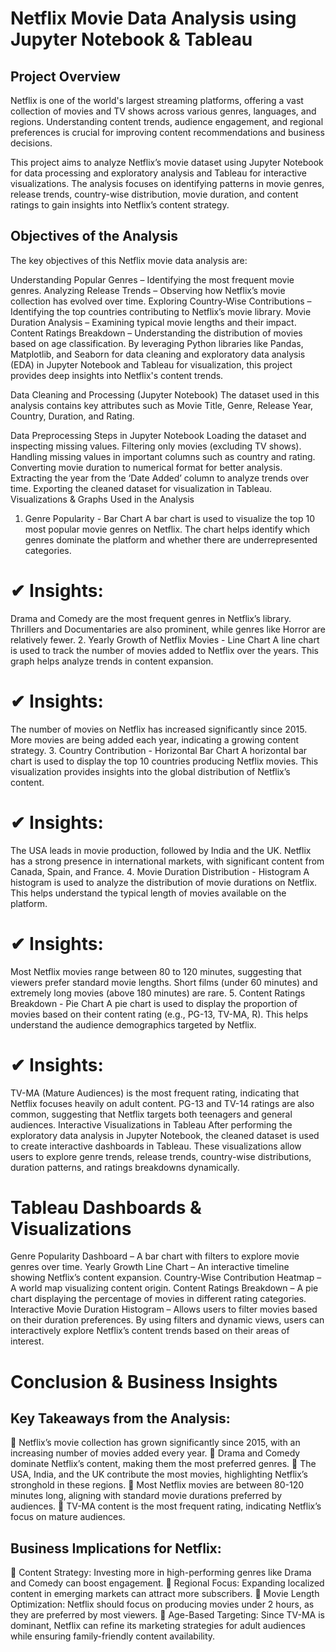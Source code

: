 # Netflix Movie Data Analysis using Jupyter Notebook & Tableau
## Project Overview
Netflix is one of the world's largest streaming platforms, offering a vast collection of movies and TV shows across various genres, languages, and regions. Understanding content trends, audience engagement, and regional preferences is crucial for improving content recommendations and business decisions.

This project aims to analyze Netflix’s movie dataset using Jupyter Notebook for data processing and exploratory analysis and Tableau for interactive visualizations. The analysis focuses on identifying patterns in movie genres, release trends, country-wise distribution, movie duration, and content ratings to gain insights into Netflix’s content strategy.

## Objectives of the Analysis
The key objectives of this Netflix movie data analysis are:

Understanding Popular Genres – Identifying the most frequent movie genres.
Analyzing Release Trends – Observing how Netflix’s movie collection has evolved over time.
Exploring Country-Wise Contributions – Identifying the top countries contributing to Netflix’s movie library.
Movie Duration Analysis – Examining typical movie lengths and their impact.
Content Ratings Breakdown – Understanding the distribution of movies based on age classification.
By leveraging Python libraries like Pandas, Matplotlib, and Seaborn for data cleaning and exploratory data analysis (EDA) in Jupyter Notebook and Tableau for visualization, this project provides deep insights into Netflix's content trends.

Data Cleaning and Processing (Jupyter Notebook)
The dataset used in this analysis contains key attributes such as Movie Title, Genre, Release Year, Country, Duration, and Rating.

Data Preprocessing Steps in Jupyter Notebook
Loading the dataset and inspecting missing values.
Filtering only movies (excluding TV shows).
Handling missing values in important columns such as country and rating.
Converting movie duration to numerical format for better analysis.
Extracting the year from the ‘Date Added’ column to analyze trends over time.
Exporting the cleaned dataset for visualization in Tableau.
Visualizations & Graphs Used in the Analysis
1. Genre Popularity - Bar Chart
A bar chart is used to visualize the top 10 most popular movie genres on Netflix. The chart helps identify which genres dominate the platform and whether there are underrepresented categories.

# ✔ Insights:

Drama and Comedy are the most frequent genres in Netflix’s library.
Thrillers and Documentaries are also prominent, while genres like Horror are relatively fewer.
2. Yearly Growth of Netflix Movies - Line Chart
A line chart is used to track the number of movies added to Netflix over the years. This graph helps analyze trends in content expansion.

# ✔ Insights:

The number of movies on Netflix has increased significantly since 2015.
More movies are being added each year, indicating a growing content strategy.
3. Country Contribution - Horizontal Bar Chart
A horizontal bar chart is used to display the top 10 countries producing Netflix movies. This visualization provides insights into the global distribution of Netflix’s content.

# ✔ Insights:

The USA leads in movie production, followed by India and the UK.
Netflix has a strong presence in international markets, with significant content from Canada, Spain, and France.
4. Movie Duration Distribution - Histogram
A histogram is used to analyze the distribution of movie durations on Netflix. This helps understand the typical length of movies available on the platform.

# ✔ Insights:

Most Netflix movies range between 80 to 120 minutes, suggesting that viewers prefer standard movie lengths.
Short films (under 60 minutes) and extremely long movies (above 180 minutes) are rare.
5. Content Ratings Breakdown - Pie Chart
A pie chart is used to display the proportion of movies based on their content rating (e.g., PG-13, TV-MA, R). This helps understand the audience demographics targeted by Netflix.

# ✔ Insights:

TV-MA (Mature Audiences) is the most frequent rating, indicating that Netflix focuses heavily on adult content.
PG-13 and TV-14 ratings are also common, suggesting that Netflix targets both teenagers and general audiences.
Interactive Visualizations in Tableau
After performing the exploratory data analysis in Jupyter Notebook, the cleaned dataset is used to create interactive dashboards in Tableau. These visualizations allow users to explore genre trends, release trends, country-wise distributions, duration patterns, and ratings breakdowns dynamically.

# Tableau Dashboards & Visualizations
Genre Popularity Dashboard – A bar chart with filters to explore movie genres over time.
Yearly Growth Line Chart – An interactive timeline showing Netflix’s content expansion.
Country-Wise Contribution Heatmap – A world map visualizing content origin.
Content Ratings Breakdown – A pie chart displaying the percentage of movies in different rating categories.
Interactive Movie Duration Histogram – Allows users to filter movies based on their duration preferences.
By using filters and dynamic views, users can interactively explore Netflix’s content trends based on their areas of interest.

# Conclusion & Business Insights
## Key Takeaways from the Analysis:
📌 Netflix’s movie collection has grown significantly since 2015, with an increasing number of movies added every year.
📌 Drama and Comedy dominate Netflix’s content, making them the most preferred genres.
📌 The USA, India, and the UK contribute the most movies, highlighting Netflix’s stronghold in these regions.
📌 Most Netflix movies are between 80-120 minutes long, aligning with standard movie durations preferred by audiences.
📌 TV-MA content is the most frequent rating, indicating Netflix’s focus on mature audiences.

## Business Implications for Netflix:
📌 Content Strategy: Investing more in high-performing genres like Drama and Comedy can boost engagement.
📌 Regional Focus: Expanding localized content in emerging markets can attract more subscribers.
📌 Movie Length Optimization: Netflix should focus on producing movies under 2 hours, as they are preferred by most viewers.
📌 Age-Based Targeting: Since TV-MA is dominant, Netflix can refine its marketing strategies for adult audiences while ensuring family-friendly content availability.

